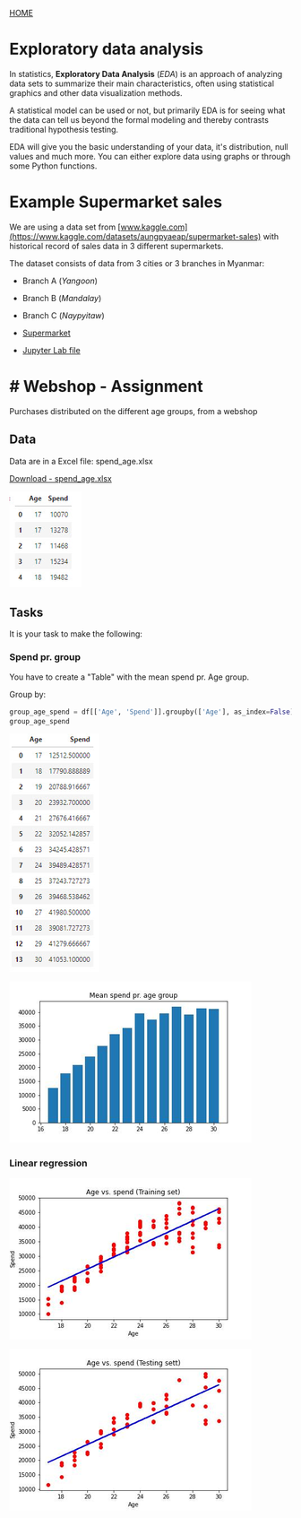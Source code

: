 [HOME](./README.md)

# Exploratory data analysis
In statistics, **Exploratory Data Analysis** (*EDA*) is an approach of analyzing data sets to summarize their main characteristics, often using statistical graphics and other data visualization methods.

A statistical model can be used or not, but primarily EDA is for seeing what the data can tell us beyond the formal modeling and thereby contrasts traditional hypothesis testing.

EDA will give you the basic understanding of your data, it's distribution, null values and much more. You can either explore data using graphs or through some Python functions.

# Example Supermarket sales
We are using a data set from [www.kaggle.com](https://www.kaggle.com/datasets/aungpyaeap/supermarket-sales) with historical record of sales data in 3 different supermarkets.

The dataset consists of data from 3 cities or 3 branches in Myanmar:
- Branch A (*Yangoon*)
- Branch B (*Mandalay*)
- Branch C (*Naypyitaw*)

- [Supermarket](./data/eda_supermarket.md)
- [Jupyter Lab file](./data/eda_supermarket.ipynb)

# # Webshop - Assignment
Purchases distributed on the different age groups, from a webshop

## Data
Data are in a Excel file: spend_age.xlsx

[Download - spend_age.xlsx](../06-Machine_Learning_1/data/linear/spend_age.xlsx)

![](../06-Machine_Learning_1/data/linear/image/spend_1.jpg)

## Tasks
It is your task to make the following:

### Spend pr. group
You have to create a "Table" with the mean spend pr. Age group.

Group by:

```python
group_age_spend = df[['Age', 'Spend']].groupby(['Age'], as_index=False).mean().sort_values(by='Age')
group_age_spend
```

![](../06-Machine_Learning_1/data/linear/image/spend_2.jpg)

![](../06-Machine_Learning_1/data/linear/image/spend_3.jpg)

### Linear regression
![](../06-Machine_Learning_1/data/linear/image/spend_4.jpg)

![](../06-Machine_Learning_1/data/linear/image/spend_5.jpg)